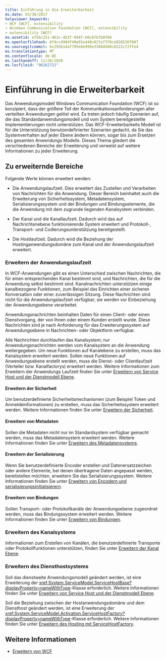```yaml
---
title: Einführung in die Erweiterbarkeit
ms.date: 03/30/2017
helpviewer_keywords:
- WCF [WCF], extensibility
- Windows Communication Foundation [WCF], extensibility
- extensibility [WCF]
ms.assetid: ef56c251-d63c-4b3f-944f-b0c67bfb0f68
ms.openlocfilehash: 8f4cc490df49a91e448c02fef370ce828536f907
ms.sourcegitcommit: bc293b14af795e0e999e3304dd40c0222cf2ffe4
ms.translationtype: MT
ms.contentlocale: de-DE
ms.lasthandoff: 11/26/2020
ms.locfileid: "96262722"
---
```

# <a name="introduction-to-extensibility"></a>Einführung in die Erweiterbarkeit

Das Anwendungsmodell Windows Communication Foundation (WCF) ist so konzipiert, dass der größere Teil der Kommunikationsanforderungen aller verteilten Anwendungen gelöst wird. Es treten jedoch häufig Szenarien auf, die das Standardanwendungsmodell und vom System bereitgestellte Implementierungen nicht unterstützen. Das WCF-Erweiterbarkeits Modell ist für die Unterstützung benutzerdefinierter Szenarien gedacht, da Sie das Systemverhalten auf jeder Ebene ändern können, sogar bis zum Ersetzen des gesamten Anwendungs Modells. Dieses Thema gliedert die verschiedenen Bereiche der Erweiterung und verweist auf weitere Informationen zu jeder Erweiterung.  
  
## <a name="areas-to-extend"></a>Zu erweiternde Bereiche  

 Folgende Werte können erweitert werden:  
  
- Die Anwendungslaufzeit. Dies erweitert das Zustellen und Verarbeiten von Nachrichten für die Anwendung. Dieser Bereich beinhaltet auch die Erweiterung von Sicherheitssystem, Metadatensystem, Serialisierungssystem und der Bindungen und Bindungselemente, die die Anwendung mit dem zugrunde liegenden Kanalsystem verbinden.  
  
- Der Kanal und die Kanallaufzeit. Dadurch wird das auf Nachrichtenebene funktionierende System erweitert und Protokoll-, Transport- und Codierungsunterstützung bereitgestellt.  
  
- Die Hostlaufzeit. Dadurch wird die Beziehung der Hostinganwendungsdomäne zum Kanal und der Anwendungslaufzeit erweitert.  
  
### <a name="extending-the-application-runtime"></a>Erweitern der Anwendungslaufzeit  

 In WCF-Anwendungen gibt es einen Unterschied zwischen Nachrichten, die für einen entsprechenden Kanal bestimmt sind, und Nachrichten, die für die Anwendung selbst bestimmt sind. Kanalnachrichten unterstützen einige kanalbezogene Funktionen, zum Beispiel das Einrichten einer sicheren Konversation oder einer zuverlässigen Sitzung. Diese Nachrichten sind nicht für die Anwendungslaufzeit verfügbar; sie werden vor Einbeziehung der Anwendungsebene verarbeitet.  
  
 Anwendungsnachrichten beinhalten Daten für einen Client- oder einen Dienstvorgang, der von Ihnen oder einem Kunden erstellt wurde. Diese Nachrichten sind je nach Anforderung für das Erweiterungssystem auf Anwendungsebene in Nachrichten- oder Objektform verfügbar.  
  
 Alle Nachrichten durchlaufen das Kanalsystem; nur Anwendungsnachrichten werden vom Kanalsystem an die Anwendung weitergegeben. Um neue Funktionen auf Kanalebene zu erstellen, muss das Kanalsystem erweitert werden. Sollen neue Funktionen auf Anwendungsebene erstellt werden, muss die Dienst- oder Clientlaufzeit (Verteiler bzw. Kanalfactorys) erweitert werden. Weitere Informationen zum Erweitern der Anwendungs Laufzeit finden Sie unter [Erweitern von Service Host und der Dienstmodell Ebene](./extending/extending-servicehost-and-the-service-model-layer.md).  
  
#### <a name="extending-security"></a>Erweitern der Sicherheit  

 Um benutzerdefinierte Sicherheitsmechanismen (zum Beispiel Token und Anmeldeinformationen) zu erstellen, muss das Sicherheitssystem erweitert werden. Weitere Informationen finden Sie unter [Erweitern der Sicherheit](./extending/extending-security.md).  
  
#### <a name="extending-metadata"></a>Erweitern von Metadaten  

 Sollen die Metadaten nicht nur im Standardsystem verfügbar gemacht werden, muss das Metadatensystem erweitert werden. Weitere Informationen finden Sie unter [Erweitern des Metadatensystems](./extending/extending-the-metadata-system.md).  
  
#### <a name="extending-serialization"></a>Erweitern der Serialisierung  

 Wenn Sie benutzerdefinierte Encoder erstellen und Datenersatzzeichen oder andere Elemente, bei denen übertragene Daten angepasst werden, bereitstellen möchten, erweitern Sie das Serialisierungssystem. Weitere Informationen finden Sie unter [Erweitern von Encodern und serialisierungsinitialisierern](./extending/extending-encoders-and-serializers.md).  
  
#### <a name="extending-bindings"></a>Erweitern von Bindungen  

 Sollen Transport- oder Protokollkanäle der Anwendungsebene zugeordnet werden, muss das Bindungssystem erweitert werden. Weitere Informationen finden Sie unter [Erweitern von Bindungen](./extending/extending-bindings.md).  
  
### <a name="extending-the-channel-system"></a>Erweitern des Kanalsystems  

 Informationen zum Erstellen von Kanälen, die benutzerdefinierte Transporte oder Protokollfunktionen unterstützen, finden Sie unter [Erweitern der Kanal Ebene](./extending/extending-the-channel-layer.md).  
  
### <a name="extending-the-service-hosting-system"></a>Erweitern des Diensthostsystems  

 Soll das dienstweite Anwendungsmodell geändert werden, ist eine Erweiterung der <xref:System.ServiceModel.ServiceHostBase?displayProperty=nameWithType>-Klasse erforderlich. Weitere Informationen finden Sie unter [Erweitern von Service Host und der Dienstmodell Ebene](./extending/extending-servicehost-and-the-service-model-layer.md).  
  
 Soll die Beziehung zwischen der Hostanwendungsdomäne und dem Diensthost geändert werden, ist eine Erweiterung der <xref:System.ServiceModel.Activation.ServiceHostFactory?displayProperty=nameWithType>-Klasse erforderlich. Weitere Informationen finden Sie unter [Erweitern des Hosting mit ServiceHostFactory](./extending/extending-hosting-using-servicehostfactory.md).  
  
## <a name="see-also"></a>Weitere Informationen

- [Erweitern von WCF](./extending/index.md)
